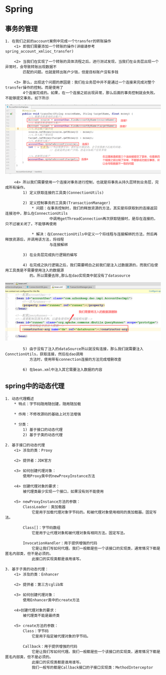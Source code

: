 # Spring

## 事务的管理
    1. 在我们之前的account案例中完成一个transfer的转账操作
        <1> 即我们需要添加一个转账的操作(详细请参考spring_account_xmlioc_transfer)

        <2> 当我们在实现了一个转账的具体流程之后，进行测试发现，当我们在业务层出现一个异常时，会导致转账出现数据不
            匹配的问题。也就是转出账户少钱，但是目标账户没有多钱

        <3> 那么，出现这个问题的原因是：我们在业务层中并不是通过一个连接来完成对整个transfer操作的控制。而是使用了
            4个连接完成的。如果，在一个连接之前出现异常，那么后面的事务控制就会失败。不能够提交事务。如下所示

<img src="./img/img16.png" width = 800px>

        <4> 所以我们需要使用一个连接对事务进行控制，也就是将事务从持久层转到业务层，完成所有操作。
            1) 定义获取连接的工具类(ConnectionUtils)

            2) 定义控制事务的工具类(TransactionManager)
                * 问题：在事务控制时，我们的释放资源的方法，其实是将获取到的连接返回连接池中，那么在ConnectionUtils
                        中调用getThreadConnection再次获取链接时，是存在连接的，只不过被关闭了。不能够再使用

                * 解决：在ConnectionUtils中定义一个将线程与连接解绑的方法，然后再释放资源后，并调用该方法，将线程
                        与连接解绑

            3) 在业务层完成执行逻辑的编写

            4) 在完成之执行逻辑之后，我们需要明白之前我们是注入过数据源的，而我们在使用工具类是不需要使用注入的数据源
               的。所以需要去除,那么在dao实现类中就没有了datasource

<img src="./img/img17.png" width = 800px>

            5) 由于没有了注入的dataSource所以就没有连接，那么我们就需要注入ConnctionUtils，获取连接，然后在dao调用
               方法时，使用带有connection连接的方法完成增删改查

            6) 在bean.xml中注入其它需要注入数据的内容

## spring中的动态代理
    1. 动态代理概述
        * 特点：字节码随用随创建，随用随加载
        
        * 作用：不修改源码的基础上对方法增强
        
        * 分类：
            1) 基于接口的动态代理
            2) 基于子类的动态代理
          
    2. 基于接口的动态代理
        <1> 涉及的类：Proxy
        
        <2> 提供者：JDK官方

        <3> 如何创建代理对象：
            使用Proxy类中的newProxyInstance方法

        <4> 创建代理对象的要求：
            被代理类最少实现一个接口，如果没有则不能使用
            
        <5> newProxyInstance方法的参数：
            ClassLoader：类加载器
                它是用于加载代理对象字节码的。和被代理对象使用相同的类加载器。固定写法。

            Class[]：字节码数组
                它是用于让代理对象和被代理对象有相同方法。固定写法。

            InvocationHandler：用于提供增强的代码
                它是让我们写如何代理。我们一般都是些一个该接口的实现类，通常情况下都是匿名内部类，但不是必须的。
                此接口的实现类都是谁用谁写。

    3. 基于子类的动态代理：
        <1> 涉及的类：Enhancer

        <2> 提供者：第三方cglib库

        <3> 如何创建代理对象：
            使用Enhancer类中的create方法

        <4>创建代理对象的要求：
            被代理类不能是最终类

        <5> create方法的参数：
            Class：字节码
                它是用于指定被代理对象的字节码。
    
            Callback：用于提供增强的代码
                它是让我们写如何代理。我们一般都是些一个该接口的实现类，通常情况下都是匿名内部类，但不是必须的。
                此接口的实现类都是谁用谁写。
                我们一般写的都是Callback接口的子接口实现类：MethodInterceptor



